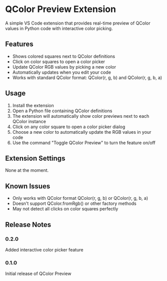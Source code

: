 # QColor Preview Extension

A simple VS Code extension that provides real-time preview of QColor values in Python code with interactive color picking.

## Features

- Shows colored squares next to QColor definitions
- Click on color squares to open a color picker
- Update QColor RGB values by picking a new color
- Automatically updates when you edit your code
- Works with standard QColor format: QColor(r, g, b) and QColor(r, g, b, a)

## Usage

1. Install the extension
2. Open a Python file containing QColor definitions
3. The extension will automatically show color previews next to each QColor instance
4. Click on any color square to open a color picker dialog
5. Choose a new color to automatically update the RGB values in your code
6. Use the command "Toggle QColor Preview" to turn the feature on/off

## Extension Settings

None at the moment.

## Known Issues

- Only works with QColor format QColor(r, g, b) or QColor(r, g, b, a)
- Doesn't support QColor.fromRgb() or other factory methods
- May not detect all clicks on color squares perfectly

## Release Notes

### 0.2.0

Added interactive color picker feature

### 0.1.0

Initial release of QColor Preview